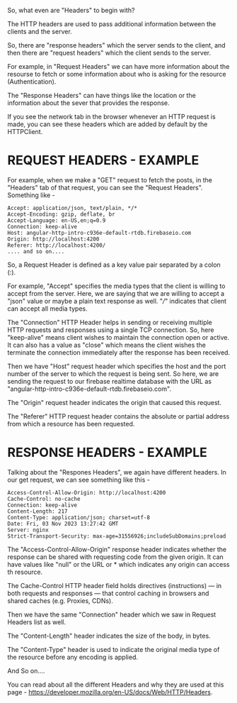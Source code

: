 So, what even are "Headers" to begin with?

The HTTP headers are used to pass additional information between the clients and the server.

So, there are "response headers" which the server sends to the client, and then there are "request headers" which the client sends to the server.

For example, in "Request Headers" we can have more information about the resourse to fetch or some information about who is asking for the resource (Authentication).

The "Response Headers" can have things like the location or the information about the sever that provides the response.

If you see the network tab in the browser whenever an HTTP request is made, you can see these headers which are added by default by the HTTPClient.

# REQUEST HEADERS - EXAMPLE

For example, when we make a "GET" request to fetch the posts, in the "Headers" tab of that request, you can see the "Request Headers". Something like - 

    Accept: application/json, text/plain, */*
    Accept-Encoding: gzip, deflate, br
    Accept-Language: en-US,en;q=0.9
    Connection: keep-alive
    Host: angular-http-intro-c936e-default-rtdb.firebaseio.com
    Origin: http://localhost:4200
    Referer: http://localhost:4200/
    .... and so on....

So, a Request Header is defined as a key value pair separated by a colon (:).

For example, "Accept" specifies the media types that the client is willing to accept from the server. Here, we are saying that we are willing to accept a "json" value or maybe a plain text response as well. "*/*" indicates that client can accept all media types.

The "Connection" HTTP Header helps in sending or receiving multiple HTTP requests and responses using a single TCP connection. So, here "keep-alive" means client wishes to maintain the connection open or active. It can also has a value as "close" which means the client wishes the terminate the connection immediately after the response has been received.

Then we have "Host" request header which specifies the host and the port number of the server to which the request is being sent. So here, we are sending the request to our firebase realtime database with the URL as "angular-http-intro-c936e-default-rtdb.firebaseio.com".

The "Origin" request header indicates the origin that caused this request.

The "Referer" HTTP request header contains the absolute or partial address from which a resource has been requested.

# RESPONSE HEADERS - EXAMPLE

Talking about the "Respones Headers", we again have different headers. In our get request, we can see something like this - 

    Access-Control-Allow-Origin: http://localhost:4200
    Cache-Control: no-cache
    Connection: keep-alive
    Content-Length: 217
    Content-Type: application/json; charset=utf-8
    Date: Fri, 03 Nov 2023 13:27:42 GMT
    Server: nginx
    Strict-Transport-Security: max-age=31556926;includeSubDomains;preload

The "Access-Control-Allow-Origin" response header indicates whether the response can be shared with requesting code from the given origin. It can have values like "null" or the URL or * which indicates any origin can access th resource.

The Cache-Control HTTP header field holds directives (instructions) — in both requests and responses — that control caching in browsers and shared caches (e.g. Proxies, CDNs).

Then we have the same "Connection" header which we saw in Request Headers list as well.

The "Content-Length" header indicates the size of the body, in bytes.

The "Content-Type" header is used to indicate the original media type of the resource before any encoding is applied.

And So on....

You can read about all the different Headers and why they are used at this page - https://developer.mozilla.org/en-US/docs/Web/HTTP/Headers.